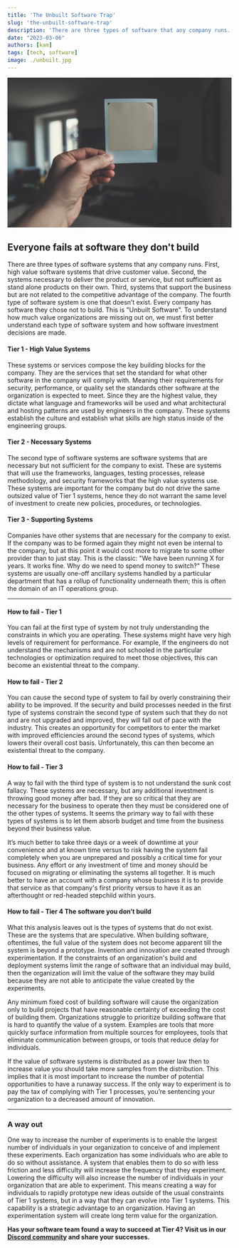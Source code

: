 ```yaml
---
title: 'The Unbuilt Software Trap'
slug: 'the-unbuilt-software-trap'
description: 'There are three types of software that any company runs. The forth type is never built.'
date: "2023-03-06"
authors: [kam]
tags: [tech, software]
image: ./unbuilt.jpg
---
```


![Blank polaroid photograph](./unbuilt.jpg)

## Everyone fails at software they don't build

There are three types of software systems that any company runs. First, high value software systems that drive customer value. Second, the systems necessary to deliver the product or service, but not sufficient as stand alone products on their own. Third, systems that support the business but are not related to the competitive advantage of the company. The fourth type of software system is one that doesn’t exist. Every company has software they chose not to build. This is "Unbuilt Software". To understand how much value organizations are missing out on, we must first better understand each type of software system and how software investment decisions are made. 

<!-- truncate -->

#### Tier 1 - High Value Systems
These systems or services compose the key building blocks for the company. They are the services that set the standard for what other software in the company will comply with. Meaning their requirements for security, performance, or quality set the standards other software at the organization is expected to meet. Since they are the highest value, they dictate what language and frameworks will be used and what architectural and hosting patterns are used by engineers in the company. These systems establish the culture and establish what skills are high status inside of the engineering groups.

#### Tier 2 - Necessary Systems
The second type of software systems are software systems that are necessary but not sufficient for the company to exist. These are systems that will use the frameworks, languages, testing processes, release methodology, and security frameworks that the high value systems use. These systems are important for the company but do not drive the same outsized value of Tier 1 systems, hence they do not warrant the same level of investment to create new policies, procedures, or technologies.

#### Tier 3 - Supporting Systems
Companies have other systems that are necessary for the company to exist. If the company was to be formed again they might not even be internal to the company, but at this point it would cost more to migrate to some other provider than to just stay. This is the classic: "We have been running X for years. It works fine. Why do we need to spend money to switch?" These systems are usually one-off ancillary systems handled by a particular department that has a rollup of functionality underneath them; this is often the domain of an IT operations group.

---

#### How to fail - Tier 1
You can fail at the first type of system by not truly understanding the constraints in which you are operating. These systems might have very high levels of requirement for performance. For example, If the engineers do not understand the mechanisms and are not schooled in the particular technologies or optimization required to meet those objectives, this can become an existential threat to the company.

#### How to fail - Tier 2
You can cause the second type of system to fail by overly constraining their ability to be improved. If the security and build processes needed in the first type of systems constrain the second type of system such that they do not and are not upgraded and improved, they will fall out of pace with the industry. This creates an opportunity for competitors to enter the market with improved efficiencies around the second types of systems, which lowers their overall cost basis. Unfortunately, this can then become an existential threat to the company.

#### How to fail - Tier 3
A way to fail with the third type of system is to not understand the sunk cost fallacy. These systems are necessary, but any additional investment is throwing good money after bad. If they are so critical that they are necessary for the business to operate then they must be considered one of the other types of systems. It seems the primary way to fail with these types of systems is to let them absorb budget and time from the business beyond their business value.

It’s much better to take three days or a week of downtime at your convenience and at known time versus to risk having the system fail completely when you are  unprepared and possibly a critical time for your business. Any effort or any investment of time and money should be focused on migrating or eliminating the systems all together. It is much better to have an account  with a company whose business it is to provide that service as that company's first priority versus to have it as an afterthought or red-headed stepchild within yours.

#### How to fail - Tier 4 The software you don’t build
What this analysis leaves out is the types of systems that do not exist. These are the systems that are speculative. When building software, oftentimes, the full value of the system does not become apparent till the system is beyond a prototype. Invention and innovation are created through experimentation. If the constraints of an organization's build and deployment systems limit the range of software that an individual may build, then the organization will limit the value of the software they may build because they are not able to anticipate the value created by the experiments.

Any minimum fixed cost of building software will cause the organization only to build projects that have reasonable certainty of exceeding the cost of building them. Organizations struggle to prioritize building software that is hard to quantify the value of a system. Examples are tools that more quickly surface information from multiple sources for employees, tools that eliminate communication between groups, or tools that reduce delay for individuals.

If the value of software systems is distributed as a power law then to increase value you should take more samples from the distribution. This implies that it is most important to increase the number of potential opportunities to have a runaway success. If the only way to experiment is to pay the tax of complying with Tier 1 processes, you’re sentencing your organization to a decreased amount of innovation.

---

### A way out
One way to increase the number of experiments is to enable the largest number of individuals in your organization to conceive of and implement these experiments. Each organization has some individuals who are able to do so without assistance. A system that enables them to do so with less friction and less difficulty will increase the frequency that they experiment. Lowering the difficulty will also increase the number of individuals in your organization that are able to experiment. This means creating a way for individuals to rapidly prototype new ideas outside of the usual constraints of Tier 1 systems, but in a way that they can evolve into Tier 1 systems. This capability is a strategic advantage to an organization. Having an experimentation system will create long term value for the organization.

__Has your software team found a way to succeed at Tier 4? Visit us in our [Discord community](https://discord.cyclic.sh) and share your successes.__
